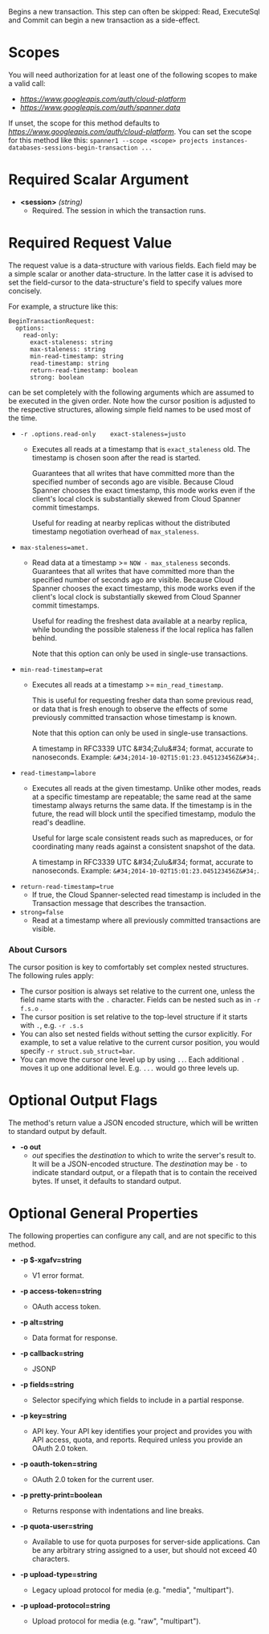 Begins a new transaction. This step can often be skipped:
Read, ExecuteSql and
Commit can begin a new transaction as a
side-effect.
# Scopes

You will need authorization for at least one of the following scopes to make a valid call:

* *https://www.googleapis.com/auth/cloud-platform*
* *https://www.googleapis.com/auth/spanner.data*

If unset, the scope for this method defaults to *https://www.googleapis.com/auth/cloud-platform*.
You can set the scope for this method like this: `spanner1 --scope <scope> projects instances-databases-sessions-begin-transaction ...`
# Required Scalar Argument
* **&lt;session&gt;** *(string)*
    - Required. The session in which the transaction runs.
# Required Request Value

The request value is a data-structure with various fields. Each field may be a simple scalar or another data-structure.
In the latter case it is advised to set the field-cursor to the data-structure's field to specify values more concisely.

For example, a structure like this:
```
BeginTransactionRequest:
  options:
    read-only:
      exact-staleness: string
      max-staleness: string
      min-read-timestamp: string
      read-timestamp: string
      return-read-timestamp: boolean
      strong: boolean

```

can be set completely with the following arguments which are assumed to be executed in the given order. Note how the cursor position is adjusted to the respective structures, allowing simple field names to be used most of the time.

* `-r .options.read-only    exact-staleness=justo`
    - Executes all reads at a timestamp that is `exact_staleness`
        old. The timestamp is chosen soon after the read is started.
        
        Guarantees that all writes that have committed more than the
        specified number of seconds ago are visible. Because Cloud Spanner
        chooses the exact timestamp, this mode works even if the client&#39;s
        local clock is substantially skewed from Cloud Spanner commit
        timestamps.
        
        Useful for reading at nearby replicas without the distributed
        timestamp negotiation overhead of `max_staleness`.
* `max-staleness=amet.`
    - Read data at a timestamp &gt;= `NOW - max_staleness`
        seconds. Guarantees that all writes that have committed more
        than the specified number of seconds ago are visible. Because
        Cloud Spanner chooses the exact timestamp, this mode works even if
        the client&#39;s local clock is substantially skewed from Cloud Spanner
        commit timestamps.
        
        Useful for reading the freshest data available at a nearby
        replica, while bounding the possible staleness if the local
        replica has fallen behind.
        
        Note that this option can only be used in single-use
        transactions.
* `min-read-timestamp=erat`
    - Executes all reads at a timestamp &gt;= `min_read_timestamp`.
        
        This is useful for requesting fresher data than some previous
        read, or data that is fresh enough to observe the effects of some
        previously committed transaction whose timestamp is known.
        
        Note that this option can only be used in single-use transactions.
        
        A timestamp in RFC3339 UTC \&#34;Zulu\&#34; format, accurate to nanoseconds.
        Example: `&#34;2014-10-02T15:01:23.045123456Z&#34;`.
* `read-timestamp=labore`
    - Executes all reads at the given timestamp. Unlike other modes,
        reads at a specific timestamp are repeatable; the same read at
        the same timestamp always returns the same data. If the
        timestamp is in the future, the read will block until the
        specified timestamp, modulo the read&#39;s deadline.
        
        Useful for large scale consistent reads such as mapreduces, or
        for coordinating many reads against a consistent snapshot of the
        data.
        
        A timestamp in RFC3339 UTC \&#34;Zulu\&#34; format, accurate to nanoseconds.
        Example: `&#34;2014-10-02T15:01:23.045123456Z&#34;`.
* `return-read-timestamp=true`
    - If true, the Cloud Spanner-selected read timestamp is included in
        the Transaction message that describes the transaction.
* `strong=false`
    - Read at a timestamp where all previously committed transactions
        are visible.




### About Cursors

The cursor position is key to comfortably set complex nested structures. The following rules apply:

* The cursor position is always set relative to the current one, unless the field name starts with the `.` character. Fields can be nested such as in `-r f.s.o` .
* The cursor position is set relative to the top-level structure if it starts with `.`, e.g. `-r .s.s`
* You can also set nested fields without setting the cursor explicitly. For example, to set a value relative to the current cursor position, you would specify `-r struct.sub_struct=bar`.
* You can move the cursor one level up by using `..`. Each additional `.` moves it up one additional level. E.g. `...` would go three levels up.


# Optional Output Flags

The method's return value a JSON encoded structure, which will be written to standard output by default.

* **-o out**
    - *out* specifies the *destination* to which to write the server's result to.
      It will be a JSON-encoded structure.
      The *destination* may be `-` to indicate standard output, or a filepath that is to contain the received bytes.
      If unset, it defaults to standard output.
# Optional General Properties

The following properties can configure any call, and are not specific to this method.

* **-p $-xgafv=string**
    - V1 error format.

* **-p access-token=string**
    - OAuth access token.

* **-p alt=string**
    - Data format for response.

* **-p callback=string**
    - JSONP

* **-p fields=string**
    - Selector specifying which fields to include in a partial response.

* **-p key=string**
    - API key. Your API key identifies your project and provides you with API access, quota, and reports. Required unless you provide an OAuth 2.0 token.

* **-p oauth-token=string**
    - OAuth 2.0 token for the current user.

* **-p pretty-print=boolean**
    - Returns response with indentations and line breaks.

* **-p quota-user=string**
    - Available to use for quota purposes for server-side applications. Can be any arbitrary string assigned to a user, but should not exceed 40 characters.

* **-p upload-type=string**
    - Legacy upload protocol for media (e.g. &#34;media&#34;, &#34;multipart&#34;).

* **-p upload-protocol=string**
    - Upload protocol for media (e.g. &#34;raw&#34;, &#34;multipart&#34;).
